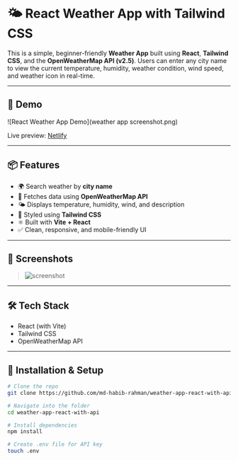 # 🌤️ React Weather App with Tailwind CSS

This is a simple, beginner-friendly **Weather App** built using **React**, **Tailwind CSS**, and the **OpenWeatherMap API (v2.5)**. Users can enter any city name to view the current temperature, humidity, weather condition, wind speed, and weather icon in real-time.

---

## 🚀 Demo

![React Weather App Demo](weather app screenshot.png)

Live preview: [Netlify](https://weather-app-react-openweather-api.netlify.app/)

---

## 📦 Features

- 🌍 Search weather by **city name**
- 📡 Fetches data using **OpenWeatherMap API**
- 🌤️ Displays temperature, humidity, wind, and description
- 🎨 Styled using **Tailwind CSS**
- ⚛️ Built with **Vite + React**
- ✅ Clean, responsive, and mobile-friendly UI

---

## 📸 Screenshots

> ![screenshot](https://your-screenshot-link.png)

---

## 🛠️ Tech Stack

- React (with Vite)
- Tailwind CSS
- OpenWeatherMap API

---

## 🧪 Installation & Setup

```bash
# Clone the repo
git clone https://github.com/md-habib-rahman/weather-app-react-with-api.git

# Navigate into the folder
cd weather-app-react-with-api

# Install dependencies
npm install

# Create .env file for API key
touch .env
```
